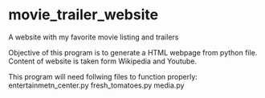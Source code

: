 # movie_trailer_website
A website with my favorite movie listing and trailers

Objective of this program is to generate a HTML webpage from python file.
Content of website is taken form Wikipedia and Youtube. 


This program will need follwing files to function properly:
entertainmetn_center.py
fresh_tomatoes.py
media.py


